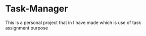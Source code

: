 # Task-Manager
This is a personal project that in I have made which is use of task assignment purpose
